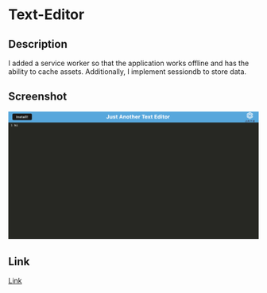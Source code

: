 # Text-Editor
## Description
I added a service worker so that the application works offline and has the ability to cache assets. Additionally, I implement sessiondb to store data. 

## Screenshot 
![Image](./screenshot.png)

## Link
[Link](https://text-editor4242-26ded7559bee.herokuapp.com/)